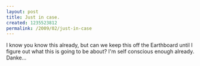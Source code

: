 ```yaml
--- 
layout: post
title: Just in case.
created: 1235523812
permalink: /2009/02/just-in-case
---
```

I know you know this already, but can we keep this off the Earthboard until I figure out what this is going to be about?  I'm self conscious enough already.  Danke...

